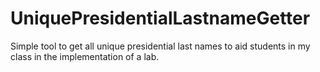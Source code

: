 # UniquePresidentialLastnameGetter
Simple tool to get all unique presidential last names to aid students in my class in the implementation of a lab.
